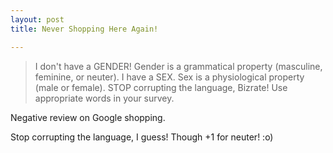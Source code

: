 ```yaml
---
layout: post
title: Never Shopping Here Again!

---
```


> I don't have a GENDER! Gender is a grammatical property (masculine, feminine, or neuter). I have a SEX. Sex is a physiological property (male or female). STOP corrupting the language, Bizrate! Use appropriate words in your survey.

Negative review on Google shopping.

Stop corrupting the language, I guess!  Though +1 for neuter! :o)
